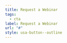```yaml
---
title: Request a Webinar
tags:
  - cta
label: Request a Webinar
url: "#"
style: usa-button--outline
---
```

